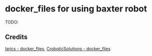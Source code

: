 # docker_files for using baxter robot

TODO:

## Credits
[larics - docker_files](https://github.com/larics/docker_files), [CroboticSolutions - docker_files](https://github.com/CroboticSolutions/docker_files/tree/master)